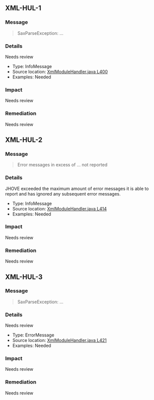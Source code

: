 
## XML-HUL-1

### Message
> SaxParseException: ...

### Details
Needs review

* Type: InfoMessage
* Source location: [XmlModuleHandler.java L400](https://github.com/openpreserve/jhove/blob/release-1.14/jhove-modules/src/main/java/edu/harvard/hul/ois/jhove/module/xml/XmlModuleHandler.java#L400)
* Examples: Needed

### Impact
Needs review

### Remediation
Needs review


## XML-HUL-2

### Message
> Error messages in excess of ... not reported

### Details
JHOVE exceeded the maximum amount of error messages it is able to report and has ignored any subsequent error messages.

* Type: InfoMessage
* Source location: [XmlModuleHandler.java L414](https://github.com/openpreserve/jhove/blob/release-1.14/jhove-modules/src/main/java/edu/harvard/hul/ois/jhove/module/xml/XmlModuleHandler.java#L414)
* Examples: Needed

### Impact
Needs review

### Remediation
Needs review


## XML-HUL-3

### Message
> SaxParseException: ...

### Details
Needs review

* Type: ErrorMessage
* Source location: [XmlModuleHandler.java L421](https://github.com/openpreserve/jhove/blob/release-1.14/jhove-modules/src/main/java/edu/harvard/hul/ois/jhove/module/xml/XmlModuleHandler.java#L421)
* Examples: Needed

### Impact
Needs review

### Remediation
Needs review

